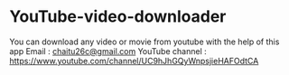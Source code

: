 # YouTube-video-downloader
You can download any video or movie from youtube with the help of this app
Email : chaitu26c@gmail.com
YouTube channel : https://www.youtube.com/channel/UC9hJhGQyWnpsjieHAFOdtCA
